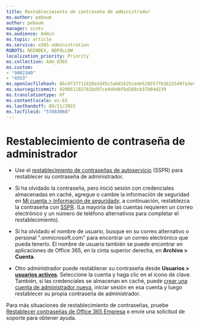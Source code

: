 ```yaml
---
title: Restablecimiento de contraseña de administrador
ms.author: pebaum
author: pebaum
manager: scotv
ms.audience: Admin
ms.topic: article
ms.service: o365-administration
ROBOTS: NOINDEX, NOFOLLOW
localization_priority: Priority
ms.collection: Adm_O365
ms.custom:
- "9002340"
- "4553"
ms.openlocfilehash: 8bc0737711820a1d45c5ab81625cede5285577b16225497a3e86e64b3cf24ed1
ms.sourcegitcommit: 920051182781bd97ce4d4d6fbd268cb37b84d239
ms.translationtype: HT
ms.contentlocale: es-ES
ms.lasthandoff: 08/11/2021
ms.locfileid: "57883068"
---
```

# <a name="admin-password-reset"></a>Restablecimiento de contraseña de administrador

- Use el [restablecimiento de contraseñas de autoservicio](https://passwordreset.microsoftonline.com/) (SSPR) para restablecer su contraseña de administrador.

- Si ha olvidado la contraseña, pero inició sesión con credenciales almacenadas en caché, agregue o cambie la información de seguridad en [Mi cuenta > Información de seguridad](https://mysignins.microsoft.com/security-info)y, a continuación, restablezca la contraseña con [SSPR](https://passwordreset.microsoftonline.com/). (La mayoría de las cuentas requieren un correo electrónico y un número de teléfono alternativos para completar el restablecimiento).

- Si ha olvidado el nombre de usuario, busque en su correo alternativo o personal ".onmicrosoft.com" para encontrar un correo electrónico que pueda tenerlo.  El nombre de usuario también se puede encontrar en aplicaciones de Office 365, en la cinta superior derecha, en **Archivo > Cuenta**.

- Otro administrador puede restablecer su contraseña desde **Usuarios > [usuarios activos](https://portal.office.com/adminportal/home#/users)**. Seleccione la cuenta y haga clic en el icono de clave.  También, si las credenciales se almacenan en caché, puede [crear una cuenta de administrador nueva](https://portal.office.com/adminportal/home#/users), iniciar sesión en esa cuenta y luego restablecer su propia contraseña de administrador.

Para más situaciones de restablecimiento de contraseñas, pruebe [Restablecer contraseñas de Office 365 Empresa](https://docs.microsoft.com/microsoft-365/admin/add-users/reset-passwords) o envíe una solicitud de soporte para obtener ayuda.
